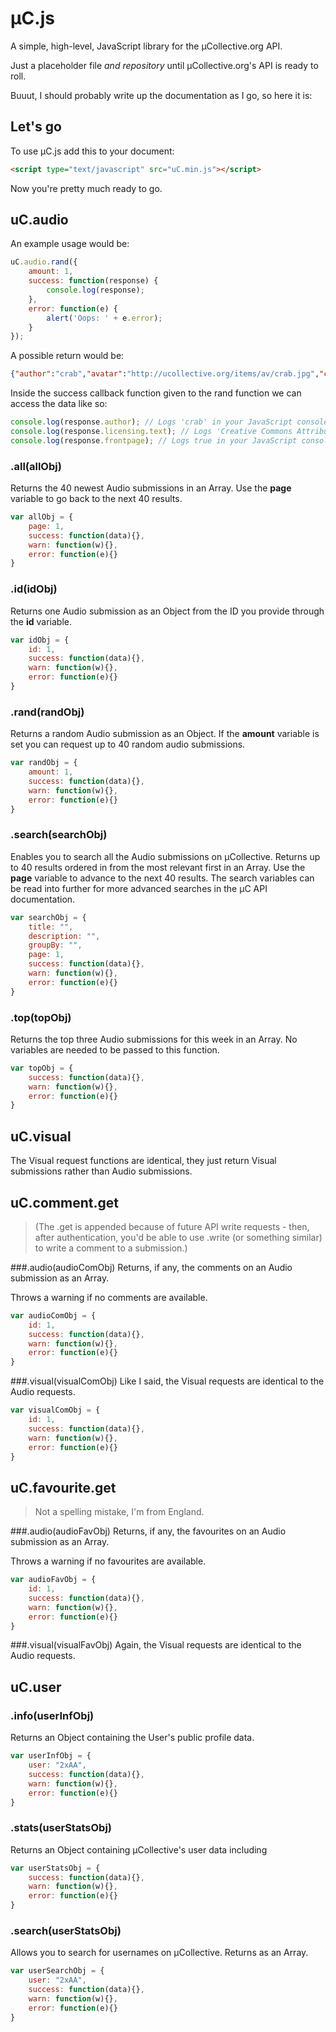 # µC.js
A simple, high-level, JavaScript library for the µCollective.org API.

Just a placeholder file _and repository_ until µCollective.org's API is ready to roll.

Buuut, I should probably write up the documentation as I go, so here it is:

## Let's go

To use µC.js add this to your document:
```HTML
<script type="text/javascript" src="uC.min.js"></script>
```

Now you're pretty much ready to go.

## uC.audio
An example usage would be:
```JavaScript
uC.audio.rand({
	amount: 1,
	success: function(response) {
		console.log(response);
	},
	error: function(e) {
		alert('Oops: ' + e.error);
	}
});
```
A possible return would be:
```JSON
{"author":"crab","avatar":"http://ucollective.org/items/av/crab.jpg","comment_count":8,"description":"From my white room, from my lovely LSDJ, ","extlink":null,"favourite_count":7,"file":"http://ucollective.org/items/music/crab - ChinaGirl-Crabsound.mp3","frontpage":true,"id":2090,"licensing":{"img":["by.png"],"short":"(BY)","text":"Creative Commons Attribution 3.0 Unported","url":"http://creativecommons.org/licenses/by/3.0/"},"plays":20,"soundcloud":"http://soundcloud.com/cangrejo-music","time":1371437157,"title":"China Girl - Crab sound","url":"http://ucollective.org/audio/crab/china+girl-crab+sound/"}
```
Inside the success callback function given to the rand function we can access the data like so:
```JavaScript
console.log(response.author); // Logs 'crab' in your JavaScript console
console.log(response.licensing.text); // Logs 'Creative Commons Attribution 3.0 Unported' in your JavaScript console
console.log(response.frontpage); // Logs true in your JavaScript console
```

### .all(allObj)
Returns the 40 newest Audio submissions in an Array. Use the **page** variable to go back to the next 40 results.
```JavaScript
var allObj = {
	page: 1,
	success: function(data){},
	warn: function(w){},
	error: function(e){}
}
```

### .id(idObj)
Returns one Audio submission as an Object from the ID you provide through the **id** variable.
```JavaScript
var idObj = {
	id: 1,
	success: function(data){},
	warn: function(w){},
	error: function(e){}
}
```

### .rand(randObj)
Returns a random Audio submission as an Object.
If the **amount** variable is set you can request up to 40 random audio submissions.
```JavaScript
var randObj = {
	amount: 1,
	success: function(data){},
	warn: function(w){},
	error: function(e){}
}
```

### .search(searchObj)
Enables you to search all the Audio submissions on µCollective.
Returns up to 40 results ordered in from the most relevant first in an Array.
Use the **page** variable to advance to the next 40 results.
The search variables can be read into further for more advanced searches in the µC API documentation.
```JavaScript
var searchObj = {
	title: "",
	description: "",
	groupBy: "",
	page: 1,
	success: function(data){},
	warn: function(w){},
	error: function(e){}
}
```

### .top(topObj)
Returns the top three Audio submissions for this week in an Array. No variables are needed to be passed to this function.
```JavaScript
var topObj = {
	success: function(data){},
	warn: function(w){},
	error: function(e){}
}
```

## uC.visual
The Visual request functions are identical, they just return Visual submissions rather than Audio submissions.

## uC.comment.get
>(The .get is appended because of future API write requests - then, after authentication, you'd be able to use .write (or something similar) to write a comment to a submission.)

###.audio(audioComObj)
Returns, if any, the comments on an Audio submission as an Array.

Throws a warning if no comments are available.
```JavaScript
var audioComObj = {
	id: 1,
	success: function(data){},
	warn: function(w){},
	error: function(e){}
}
```
###.visual(visualComObj)
Like I said, the Visual requests are identical to the Audio requests.
```JavaScript
var visualComObj = {
	id: 1,
	success: function(data){},
	warn: function(w){},
	error: function(e){}
}
```

## uC.favourite.get
>Not a spelling mistake, I'm from England.

###.audio(audioFavObj)
Returns, if any, the favourites on an Audio submission as an Array.

Throws a warning if no favourites are available.
```JavaScript
var audioFavObj = {
	id: 1,
	success: function(data){},
	warn: function(w){},
	error: function(e){}
}
```
###.visual(visualFavObj)
Again, the Visual requests are identical to the Audio requests.

## uC.user
### .info(userInfObj)
Returns an Object containing the User's public profile data.
```JavaScript
var userInfObj = {
	user: "2xAA",
	success: function(data){},
	warn: function(w){},
	error: function(e){}
}
```
### .stats(userStatsObj)
Returns an Object containing µCollective's user data including
```JavaScript
var userStatsObj = {
	success: function(data){},
	warn: function(w){},
	error: function(e){}
}
```
### .search(userStatsObj)
Allows you to search for usernames on µCollective.
Returns as an Array.
```JavaScript
var userSearchObj = {
	user: "2xAA",
	success: function(data){},
	warn: function(w){},
	error: function(e){}
}
```
